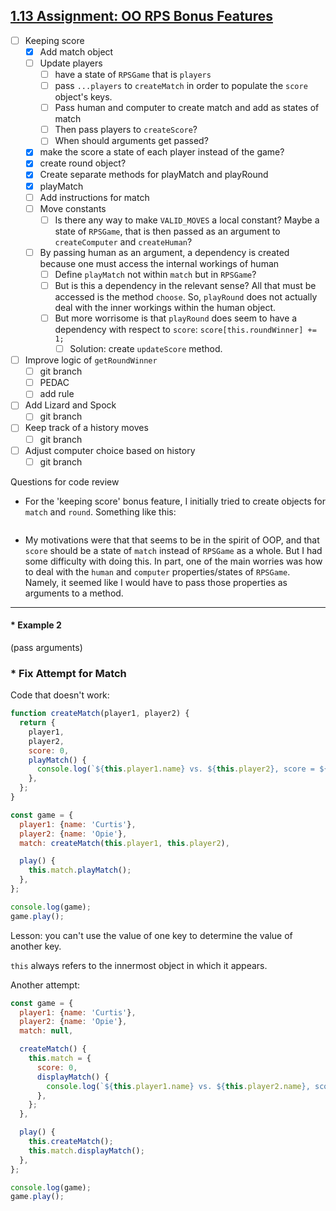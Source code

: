 ## [1.13 Assignment: OO RPS Bonus Features](https://launchschool.com/lessons/fb892747/assignments/805b45f6)

- [ ] Keeping score
  - [x] Add match object
  - [ ] Update players
    - [ ] have a state of `RPSGame` that is `players`
    - [ ] pass `...players` to `createMatch` in order to populate the `score` object's keys.
    - [ ] Pass human and computer to create match and add as states of match
    - [ ] Then pass players to `createScore`?
    - [ ] When should arguments get passed?
  - [x] make the score a state of each player instead of the game?
  - [x] create round object?
  - [x] Create separate methods for playMatch and playRound
  - [x] playMatch
  - [ ] Add instructions for match
  - [ ] Move constants
    - [ ] Is there any way to make `VALID_MOVES` a local constant? Maybe a state of `RPSGame`, that is then passed as an argument to `createComputer` and `createHuman`?
  - [ ] By passing human as an argument, a dependency is created because one must access the internal workings of human
    - [ ] Define `playMatch` not within `match` but in `RPSGame`?
    - [ ] But is this a dependency in the relevant sense? All that must be accessed is the method `choose`. So, `playRound` does not actually deal with the inner workings within the human object.
    - [ ] But more worrisome is that `playRound` does seem to have a dependency with respect to `score`: `score[this.roundWinner] += 1;`
      - [ ] Solution: create `updateScore` method.
- [ ] Improve logic of `getRoundWinner`
  - [ ] git branch
  - [ ] PEDAC
  - [ ] add rule
- [ ] Add Lizard and Spock
  - [ ] git branch
- [ ] Keep track of a history moves
  - [ ] git branch
- [ ] Adjust computer choice based on history
  - [ ] git branch

Questions for code review

- For the 'keeping score' bonus feature, I initially tried to create objects for `match` and `round`. Something like this:

```javascript

```

- My motivations were that that seems to be in the spirit of OOP, and that `score` should be a state of `match` instead of `RPSGame` as a whole. But I had some difficulty with doing this. In part, one of the main worries was how to deal with the `human` and `computer` properties/states of `RPSGame`. Namely, it seemed like I would have to pass those properties as arguments to a method.

---

#### * Example 2

(pass arguments)

### * Fix Attempt for Match

Code that doesn't work:

```javascript
function createMatch(player1, player2) {
  return {
    player1,
    player2,
    score: 0,
    playMatch() {
      console.log(`${this.player1.name} vs. ${this.player2}, score = ${this.score}`);
    },
  };
}

const game = {
  player1: {name: 'Curtis'},
  player2: {name: 'Opie'},
  match: createMatch(this.player1, this.player2),

  play() {
    this.match.playMatch();
  },
};

console.log(game);
game.play();
```

Lesson: you can't use the value of one key to determine the value of another key.

`this` always refers to the innermost object in which it appears.

Another attempt:

```javascript
const game = {
  player1: {name: 'Curtis'},
  player2: {name: 'Opie'},
  match: null,

  createMatch() {
    this.match = {
      score: 0,
      displayMatch() {
        console.log(`${this.player1.name} vs. ${this.player2.name}, score = ${this.score}`);
      },
    };
  },

  play() {
    this.createMatch();
    this.match.displayMatch();
  },
};

console.log(game);
game.play();
```
